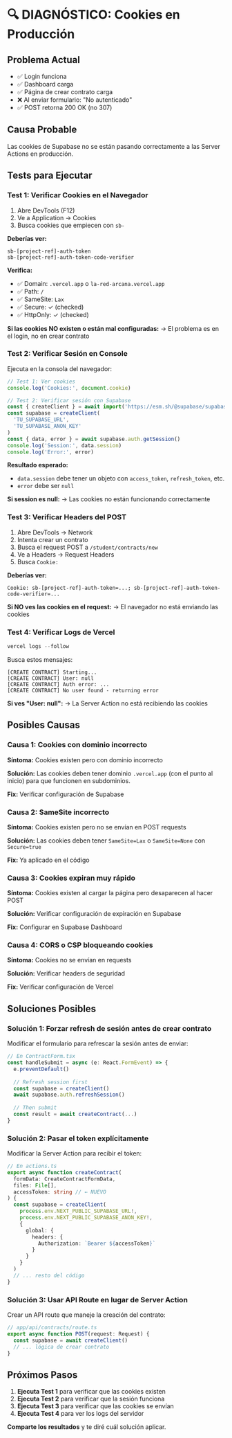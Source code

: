 # 🔍 DIAGNÓSTICO: Cookies en Producción

## Problema Actual

- ✅ Login funciona
- ✅ Dashboard carga
- ✅ Página de crear contrato carga
- ❌ Al enviar formulario: "No autenticado"
- ✅ POST retorna 200 OK (no 307)

## Causa Probable

Las cookies de Supabase no se están pasando correctamente a las Server Actions en producción.

## Tests para Ejecutar

### Test 1: Verificar Cookies en el Navegador

1. Abre DevTools (F12)
2. Ve a Application → Cookies
3. Busca cookies que empiecen con `sb-`

**Deberías ver:**
```
sb-[project-ref]-auth-token
sb-[project-ref]-auth-token-code-verifier
```

**Verifica:**
- ✅ Domain: `.vercel.app` o `la-red-arcana.vercel.app`
- ✅ Path: `/`
- ✅ SameSite: `Lax`
- ✅ Secure: ✓ (checked)
- ✅ HttpOnly: ✓ (checked)

**Si las cookies NO existen o están mal configuradas:**
→ El problema es en el login, no en crear contrato

### Test 2: Verificar Sesión en Console

Ejecuta en la consola del navegador:

```javascript
// Test 1: Ver cookies
console.log('Cookies:', document.cookie)

// Test 2: Verificar sesión con Supabase
const { createClient } = await import('https://esm.sh/@supabase/supabase-js@2')
const supabase = createClient(
  'TU_SUPABASE_URL',
  'TU_SUPABASE_ANON_KEY'
)
const { data, error } = await supabase.auth.getSession()
console.log('Session:', data.session)
console.log('Error:', error)
```

**Resultado esperado:**
- `data.session` debe tener un objeto con `access_token`, `refresh_token`, etc.
- `error` debe ser `null`

**Si session es null:**
→ Las cookies no están funcionando correctamente

### Test 3: Verificar Headers del POST

1. Abre DevTools → Network
2. Intenta crear un contrato
3. Busca el request POST a `/student/contracts/new`
4. Ve a Headers → Request Headers
5. Busca `Cookie:`

**Deberías ver:**
```
Cookie: sb-[project-ref]-auth-token=...; sb-[project-ref]-auth-token-code-verifier=...
```

**Si NO ves las cookies en el request:**
→ El navegador no está enviando las cookies

### Test 4: Verificar Logs de Vercel

```powershell
vercel logs --follow
```

Busca estos mensajes:
```
[CREATE CONTRACT] Starting...
[CREATE CONTRACT] User: null
[CREATE CONTRACT] Auth error: ...
[CREATE CONTRACT] No user found - returning error
```

**Si ves "User: null":**
→ La Server Action no está recibiendo las cookies

## Posibles Causas

### Causa 1: Cookies con dominio incorrecto

**Síntoma:** Cookies existen pero con dominio incorrecto

**Solución:**
Las cookies deben tener dominio `.vercel.app` (con el punto al inicio) para que funcionen en subdominios.

**Fix:** Verificar configuración de Supabase

### Causa 2: SameSite incorrecto

**Síntoma:** Cookies existen pero no se envían en POST requests

**Solución:**
Las cookies deben tener `SameSite=Lax` o `SameSite=None` con `Secure=true`

**Fix:** Ya aplicado en el código

### Causa 3: Cookies expiran muy rápido

**Síntoma:** Cookies existen al cargar la página pero desaparecen al hacer POST

**Solución:**
Verificar configuración de expiración en Supabase

**Fix:** Configurar en Supabase Dashboard

### Causa 4: CORS o CSP bloqueando cookies

**Síntoma:** Cookies no se envían en requests

**Solución:**
Verificar headers de seguridad

**Fix:** Verificar configuración de Vercel

## Soluciones Posibles

### Solución 1: Forzar refresh de sesión antes de crear contrato

Modificar el formulario para refrescar la sesión antes de enviar:

```typescript
// En ContractForm.tsx
const handleSubmit = async (e: React.FormEvent) => {
  e.preventDefault()
  
  // Refresh session first
  const supabase = createClient()
  await supabase.auth.refreshSession()
  
  // Then submit
  const result = await createContract(...)
}
```

### Solución 2: Pasar el token explícitamente

Modificar la Server Action para recibir el token:

```typescript
// En actions.ts
export async function createContract(
  formData: CreateContractFormData, 
  files: File[],
  accessToken: string // ← NUEVO
) {
  const supabase = createClient(
    process.env.NEXT_PUBLIC_SUPABASE_URL!,
    process.env.NEXT_PUBLIC_SUPABASE_ANON_KEY!,
    {
      global: {
        headers: {
          Authorization: `Bearer ${accessToken}`
        }
      }
    }
  )
  // ... resto del código
}
```

### Solución 3: Usar API Route en lugar de Server Action

Crear un API route que maneje la creación del contrato:

```typescript
// app/api/contracts/route.ts
export async function POST(request: Request) {
  const supabase = await createClient()
  // ... lógica de crear contrato
}
```

## Próximos Pasos

1. **Ejecuta Test 1** para verificar que las cookies existen
2. **Ejecuta Test 2** para verificar que la sesión funciona
3. **Ejecuta Test 3** para verificar que las cookies se envían
4. **Ejecuta Test 4** para ver los logs del servidor

**Comparte los resultados** y te diré cuál solución aplicar.
